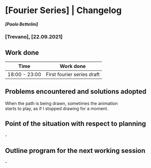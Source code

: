 # [Fourier Series] | Changelog
##### [Paolo Bettelini]
### [Trevano], [22.09.2021]

## Work done

|      Time     |            Work done           |
|---------------|--------------------------------|
| 18:00 - 23:00 | First fourier series draft |

## Problems encountered and solutions adopted

When the path is being drawn, sometimes the animation
<br> starts to play, as if I stopped drawing for a moment. 

## Point of the situation with respect to planning

\-

## Outline program for the next working session

\-